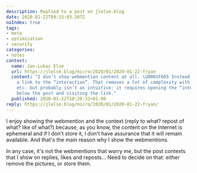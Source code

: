 ```yaml
---
description: Replied to a post on jlelse.blog
date: 2020-01-22T09:33:03.207Z
noIndex: true
tags:
- meta
- optimization
- security
categories:
- notes
context:
  name: Jan-Lukas Else
  url: https://jlelse.blog/micro/2020/01/2020-01-22-fryan
  content: "I don’t show webmention content at all. \U0001F605 Instead I just show
    a link to the “interaction”. That removes a lot of complexity with parsing, storing
    etc. but probably isn’t as intuitive: it requires opening the “interactions” section
    below the post and visiting the link."
  published: 2020-01-22T10:28:31+01:00
reply: https://jlelse.blog/micro/2020/01/2020-01-22-fryan/
---
```


I enjoy showing the webmention and the context (reply to what? repost of what? like of what?) because, as you know, the content on the Internet is ephemeral and if I don't store it, I don't have assurance that it will remain available. And that's the main reason why I show the webmentions.

In any case, it's not the webmentions that worry me, but the post contexts that I show on replies, likes and reposts... Need to decide on that: either remove the pictures, or store them.
